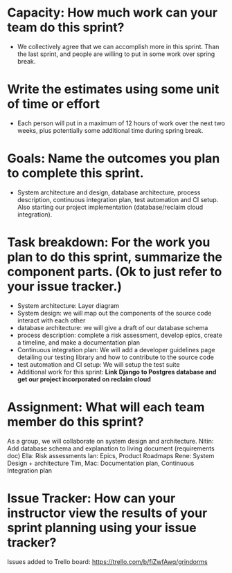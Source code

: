 # Capacity: How much work can your team do this sprint? 
- We collectively agree that we can accomplish more in this sprint. Than the last sprint, and people are willing to put in some work over spring break. 

# Write the estimates using some unit of time or effort
- Each person will put in a maximum of 12 hours of work over the next two weeks, plus potentially some additional time during spring break.

# Goals: Name the outcomes you plan to complete this sprint. 
- System architecture and design, database architecture, process description, continuous integration plan, test automation and CI setup. Also starting our project implementation (database/reclaim cloud integration).

# Task breakdown: For the work you plan to do this sprint, summarize the component parts. (Ok to just refer to your issue tracker.)
- System architecture: Layer diagram
- System design: we will map out the components of the source code interact with each other
- database architecture: we will give a draft of our database schema
- process description: complete a risk assessment, develop epics, create a timeline, and make a documentation plan
- Continuous integration plan: We will add a developer guidelines page detailing our testing library and how to contribute to the source code
- test automation and CI setup: We will setup the test suite
- Additional work for this sprint: **Link Django to Postgres database and get our project incorporated on reclaim cloud**
# Assignment: What will each team member do this sprint?
As a group, we will collaborate on system design and architecture. 
Nitin: Add database schema and explanation to living document (requirements doc)
Ella: Risk assessments
Ian: Epics, Product Roadmaps
Rene: System Design + architecture
Tim, Mac: Documentation plan, Continuous Integration plan
# Issue Tracker: How can your instructor view the results of your sprint planning using your issue tracker?
Issues added to Trello board: https://trello.com/b/fiZwfAwq/grindorms

